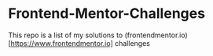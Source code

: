 # Frontend-Mentor-Challenges

This repo is a list of my solutions to (frontendmentor.io) [https://www.frontendmentor.io] challenges
